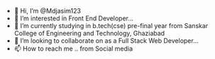 - 👋 Hi, I’m @Mdjasim123
- 👀 I’m interested in Front End Developer...
- 🌱 I’m currently studying in b.tech(cse) pre-final year from Sanskar College of Engineering and Technology, Ghaziabad
- 💞️ I’m looking to collaborate on as a Full Stack Web Developer...
- 📫 How to reach me .. from Social media

<!---
Mdjasim123/Mdjasim123 is a ✨ special ✨ repository because its `README.md` (this file) appears on your GitHub profile.
You can click the Preview link to take a look at your changes.
--->
